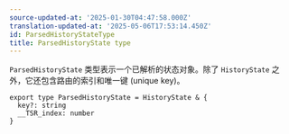 ```yaml
---
source-updated-at: '2025-01-30T04:47:58.000Z'
translation-updated-at: '2025-05-06T17:53:14.450Z'
id: ParsedHistoryStateType
title: ParsedHistoryState type
---
```


`ParsedHistoryState` 类型表示一个已解析的状态对象。除了 `HistoryState` 之外，它还包含路由的索引和唯一键 (unique key)。

```tsx
export type ParsedHistoryState = HistoryState & {
  key?: string
  __TSR_index: number
}
```
